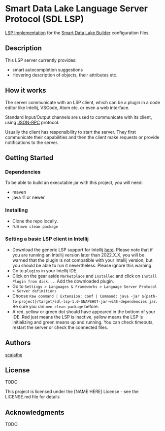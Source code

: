 # Smart Data Lake Language Server Protocol (SDL LSP)

[LSP Implementation](https://microsoft.github.io/language-server-protocol/implementors/servers/) for the [Smart Data Lake Builder](https://smartdatalake.ch/) configuration files.
## Description

This LSP server currently provides:
* smart autocompletion suggestions
* Hovering description of objects, their attributes etc.

## How it works
The server communicate with an LSP client, which can be a plugin in a code editor like Intellij, VSCode, Atom etc. or even a web interface.

Standard Input/Output channels are used to communicate with its client, using [JSON-RPC](https://www.jsonrpc.org/specification) protocol.

Usually the client has responsibility to start the server. They first communicate their capabilities and then the client make requests or provide notifications to the server.

## Getting Started

### Dependencies
To be able to build an executable jar with this project, you will need:
* maven
* java 11 or newer
### Installing

* Clone the repo locally.
* run `mvn clean package`

### Setting a basic LSP client in Intellij

* Download the generic LSP support for Intellij [here](https://plugins.jetbrains.com/plugin/10209-lsp-support). Please note that if you are running an Intellij version later than 2022.X.X, you will be warned that the plugin is not compatible with your Intellij version, but you should be able to run it nevertheless. Please ignore this warning.
* Go to `plugins` in your Intellij IDE.
* Click on the gear aside `Marketplace` and `Installed` and click on `Install Plugin from disk...`. Add the downloaded plugin.
* Go to `Settings > Languages & Frameworks > Language Server Protocol > Server definitions`
* Choose `Raw command | Extension: conf | Command: java -jar ${path-to-project}/target/sdl-lsp-1.0-SNAPSHOT-jar-with-dependencies.jar`. Be sure you ran `mvn clean package` before.
* A red, yellow or green dot should have appeared in the bottom of your IDE. Red just means the LSP is inactive, yellow means the LSP is initializing and green means up and running. You can check timeouts, restart the server or check the connected files.


## Authors
[scalathe](https://github.com/dsalathe)

## License
TODO

This project is licensed under the [NAME HERE] License - see the LICENSE.md file for details

## Acknowledgments

TODO